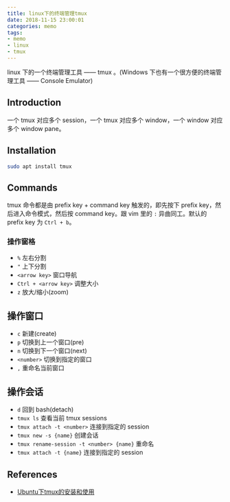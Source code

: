 ```yaml
---
title: linux下的终端管理tmux
date: 2018-11-15 23:00:01
categories: memo
tags:
- memo
- linux
- tmux
---
```


linux 下的一个终端管理工具 —— tmux 。(Windows 下也有一个很方便的终端管理工具 —— Console Emulator)

## Introduction

一个 tmux 对应多个 session，一个 tmux 对应多个 window，一个 window 对应多个 window pane。

## Installation

```sh
sudo apt install tmux
```

## Commands

tmux 命令都是由 prefix key + command key 触发的，即先按下 prefix key，然后进入命令模式，然后按 command key。跟 vim 里的 `:` 异曲同工。默认的 prefix key 为 `Ctrl + b`。


### 操作窗格

- `%` 左右分割
- `"` 上下分割
- `<arrow key>` 窗口导航
- `Ctrl + <arrow key>` 调整大小
- `z` 放大/缩小(zoom)

## 操作窗口

- `c` 新建(create)
- `p` 切换到上一个窗口(pre)
- `n` 切换到下一个窗口(next)
- `<number>` 切换到指定的窗口
- `,` 重命名当前窗口

## 操作会话

- `d` 回到 bash(detach)
- `tmux ls` 查看当前 tmux sessions
- `tmux attach -t <number>` 连接到指定的 session
- `tmux new -s {name}` 创建会话
- `tmux rename-session -t <number> {name}` 重命名
- `tmux attach -t {name}` 连接到指定的 session


## References

- [Ubuntu下tmux的安装和使用](https://blog.csdn.net/yucicheung/article/details/80058338)
